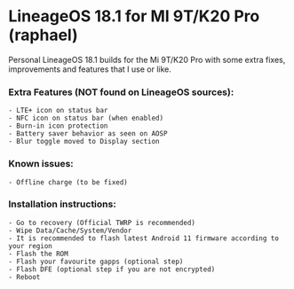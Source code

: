 # LineageOS 18.1 for MI 9T/K20 Pro (raphael)

Personal LineageOS 18.1 builds for the Mi 9T/K20 Pro with some extra fixes, improvements and features that I use or like.


### Extra Features (NOT found on LineageOS sources):
```
- LTE+ icon on status bar
- NFC icon on status bar (when enabled)
- Burn-in icon protection
- Battery saver behavior as seen on AOSP
- Blur toggle moved to Display section
```

### Known issues:
```
- Offline charge (to be fixed)
```

### Installation instructions:
```
- Go to recovery (Official TWRP is recommended)
- Wipe Data/Cache/System/Vendor
- It is recommended to flash latest Android 11 firmware according to your region
- Flash the ROM
- Flash your favourite gapps (optional step)
- Flash DFE (optional step if you are not encrypted)
- Reboot
```

